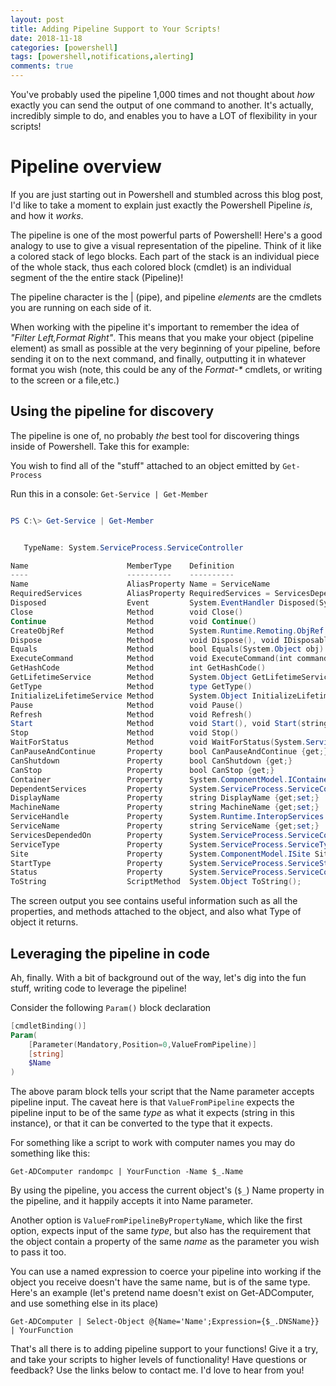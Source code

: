 ```yaml
---
layout: post
title: Adding Pipeline Support to Your Scripts!
date: 2018-11-18
categories: [powershell]
tags: [powershell,notifications,alerting]
comments: true
---
```


You've probably used the pipeline 1,000 times and not thought about _how_ exactly you can send the output of one command to another. It's actually, incredibly simple to do, and enables you to have a LOT of flexibility in your scripts!

# Pipeline overview

If you are just starting out in Powershell and stumbled across this blog post, I'd like to take a moment to explain just exactly the Powershell Pipeline _is_, and how it _works_.

The pipeline is one of the most powerful parts of Powershell! Here's a good analogy to use to give a visual representation of the pipeline. Think of it like a colored stack of lego blocks. Each part of the stack is an individual piece of the whole stack, thus each colored block (cmdlet) is an individual segment of the the entire stack (Pipeline)!

The pipeline character is the \| (pipe), and pipeline _elements_ are the cmdlets you are running on each side of it.

When working with the pipeline it's important to remember the idea of _"Filter Left,Format Right"_. This means that you make your object (pipeline element) as small as possible at the very beginning of your pipeline, before sending it on to the next command, and finally, outputting it in whatever format you wish (note, this could be any of the _Format-*_ cmdlets, or writing to the screen or a file,etc.)

## Using the pipeline for discovery

The pipeline is one of, no probably _the_ best tool for discovering things inside of Powershell. Take this for example:

You wish to find all of the "stuff" attached to an object emitted by `Get-Process`

Run this in a console: `Get-Service | Get-Member`

```powershell

PS C:\> Get-Service | Get-Member


   TypeName: System.ServiceProcess.ServiceController

Name                      MemberType    Definition
----                      ----------    ----------
Name                      AliasProperty Name = ServiceName
RequiredServices          AliasProperty RequiredServices = ServicesDependedOn
Disposed                  Event         System.EventHandler Disposed(System.Object, System.EventArgs)
Close                     Method        void Close()
Continue                  Method        void Continue()
CreateObjRef              Method        System.Runtime.Remoting.ObjRef CreateObjRef(type requestedType)
Dispose                   Method        void Dispose(), void IDisposable.Dispose()
Equals                    Method        bool Equals(System.Object obj)
ExecuteCommand            Method        void ExecuteCommand(int command)
GetHashCode               Method        int GetHashCode()
GetLifetimeService        Method        System.Object GetLifetimeService()
GetType                   Method        type GetType()
InitializeLifetimeService Method        System.Object InitializeLifetimeService()
Pause                     Method        void Pause()
Refresh                   Method        void Refresh()
Start                     Method        void Start(), void Start(string[] args)
Stop                      Method        void Stop()
WaitForStatus             Method        void WaitForStatus(System.ServiceProcess.ServiceControllerStatus desiredStatus), void Wait...
CanPauseAndContinue       Property      bool CanPauseAndContinue {get;}
CanShutdown               Property      bool CanShutdown {get;}
CanStop                   Property      bool CanStop {get;}
Container                 Property      System.ComponentModel.IContainer Container {get;}
DependentServices         Property      System.ServiceProcess.ServiceController[] DependentServices {get;}
DisplayName               Property      string DisplayName {get;set;}
MachineName               Property      string MachineName {get;set;}
ServiceHandle             Property      System.Runtime.InteropServices.SafeHandle ServiceHandle {get;}
ServiceName               Property      string ServiceName {get;set;}
ServicesDependedOn        Property      System.ServiceProcess.ServiceController[] ServicesDependedOn {get;}
ServiceType               Property      System.ServiceProcess.ServiceType ServiceType {get;}
Site                      Property      System.ComponentModel.ISite Site {get;set;}
StartType                 Property      System.ServiceProcess.ServiceStartMode StartType {get;}
Status                    Property      System.ServiceProcess.ServiceControllerStatus Status {get;}
ToString                  ScriptMethod  System.Object ToString();
```

The screen output you see contains useful information such as all the properties, and methods attached to the object, and also what Type of object it returns.

## Leveraging the pipeline in code

Ah, finally. With a bit of background out of the way, let's dig into the fun stuff, writing code to leverage the pipeline!

Consider the following `Param()` block declaration

```powershell
[cmdletBinding()]
Param(
    [Parameter(Mandatory,Position=0,ValueFromPipeline)]
    [string]
    $Name
)
```

The above param block tells your script that the Name parameter accepts pipeline input. The caveat here is that `ValueFromPipeline` expects the pipeline input to be of the same _type_ as what it expects (string in this instance), or that it can be converted to the type that it expects.

For something like a script to work with computer names you may do something like this:

`Get-ADComputer randompc | YourFunction -Name $_.Name`

By using the pipeline, you access the current object's (`$_`) Name property in the pipeline, and it happily accepts it into Name parameter.

Another option is `ValueFromPipelineByPropertyName`, which like the first option, expects input of the same _type_, but also has the requirement that the object contain a property of the same _name_ as the parameter you wish to pass it too.

You can use a named expression to coerce your pipeline into working if the object you receive doesn't have the same name, but is of the same type. Here's an example (let's pretend name doesn't exist on Get-ADComputer, and use something else in its place)

`Get-ADComputer | Select-Object @{Name='Name';Expression={$_.DNSName}} | YourFunction`

That's all there is to adding pipeline support to your functions! Give it a try, and take your scripts to higher levels of functionality! Have questions or feedback? Use the links below to contact me. I'd love to hear from you!